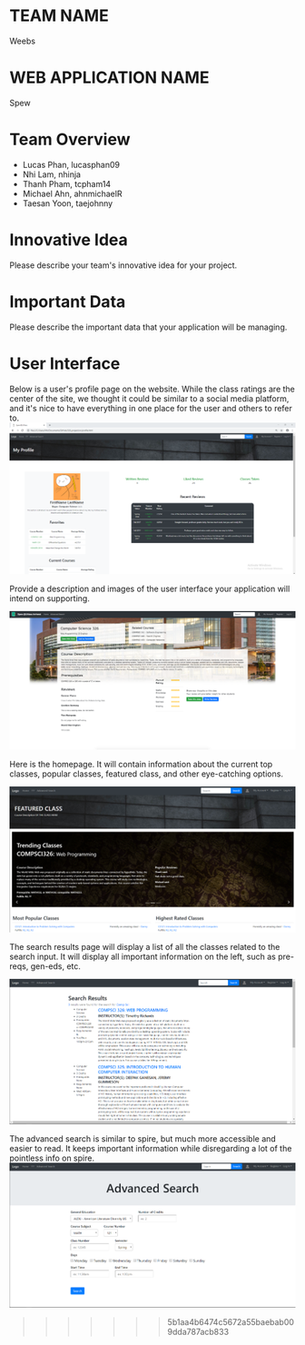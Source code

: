 # TEAM NAME
Weebs

# WEB APPLICATION NAME
Spew

# Team Overview

* Lucas Phan, lucasphan09
* Nhi Lam, nhinja
* Thanh Pham, tcpham14
* Michael Ahn, ahnmichaelR
* Taesan Yoon, taejohnny

# Innovative Idea

Please describe your team's innovative idea for your project.

# Important Data

Please describe the important data that your application will be managing.

# User Interface

Below is a user's profile page on the website. While the class ratings are the center of the site, we thought it could be similar to a social media platform, and it's nice to have everything in one place for the user and others to refer to.
![example image](imgs/profile_page.PNG)

Provide a description and images of the user interface your
application will intend on supporting.

![example image](class_proposal.png	)

Here is the homepage. It will contain information about the current top classes, popular classes, featured class, and other eye-catching options. 


![example image](imgs/index.png)

The search results page will display a list of all the classes related to the search input. It will display all important information on the left, such as pre-reqs, gen-eds, etc. 

![example image](imgs/searchresults.png)

The advanced search is similar to spire, but much more accessible and easier to read. It keeps important information while disregarding a lot of the pointless info on spire.
![example image](imgs/advancedsearch.png)

>>>>>>> 5b1aa4b6474c5672a55baebab009dda787acb833

